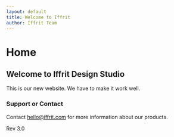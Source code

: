 ```yaml
---
layout: default
title: Welcome to Iffrit
author: Iffrit Team
---
```


# Home

## Welcome to Iffrit Design Studio

This is our new website. We have to make it work well.

### Support or Contact

Contact hello@iffrit.com for more information about our products.

Rev 3.0